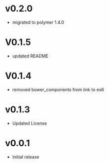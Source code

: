 v0.2.0
=================
* migrated to polymer 1.4.0

V0.1.5
==================
* updated README

V0.1.4
==================
* removed bower_components from link to es6

v0.1.3
==================
* Updated License

v0.0.1
==================
* Initial release
